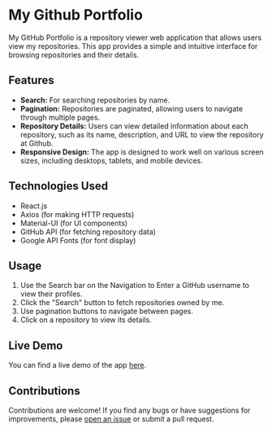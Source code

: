# My Github Portfolio

My GitHub Portfolio is a repository viewer web application that allows users view my repositories. This app provides a simple and intuitive interface for browsing repositories and their details.

## Features

- **Search:** For searching repositories by name.
- **Pagination:** Repositories are paginated, allowing users to navigate through multiple pages.
- **Repository Details:** Users can view detailed information about each repository, such as its name, description, and URL to view the repository at Github.
- **Responsive Design:** The app is designed to work well on various screen sizes, including desktops, tablets, and mobile devices.

## Technologies Used

- React.js
- Axios (for making HTTP requests)
- Material-UI (for UI components)
- GitHub API (for fetching repository data)
- Google API Fonts (for font display)

## Usage

1. Use the Search bar on the Navigation to Enter a GitHub username to view their profiles.
2. Click the "Search" button to fetch repositories owned by me.
3. Use pagination buttons to navigate between pages.
4. Click on a repository to view its details.



## Live Demo

You can find a live demo of the app [here](#).

## Contributions

Contributions are welcome! If you find any bugs or have suggestions for improvements, please [open an issue](https://github.com/julie-alt/My-Github-Portfolio/issues) or submit a pull request.


